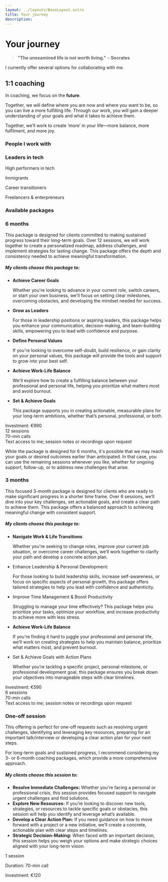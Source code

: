 ```yaml
---
layout: ../layouts/BaseLayout.astro
title: Your journey
description:
---
```


# Your journey

> **"The unexamined life is not worth living."** – **Socrates**


I currently offer several options for collaborating with me.

## **1:1 coaching**


In coaching, we focus on the **future**.

Together, we will define where you are now and where you want to be, so you can live a more fulfilling life. Through our work, you will gain a deeper understanding of your goals and what it takes to achieve them.

Together, we’ll work to create ‘more’ in your life—more balance, more fulfilment, and more joy.

### People I work with


###  Leaders in tech


High performers in tech

Immigrants 

Career transitioners 

Freelancers & enterpreneurs

### Available packages 


### 6 months


This package is designed for clients committed to making sustained progress toward their long-term goals. Over 12 sessions, we will work together to create a personalized roadmap, address challenges, and implement strategies for lasting change. This package offers the depth and consistency needed to achieve meaningful transformation.

##### My clients choose this package to:

- **Achieve Career Goals**

	Whether you're looking to advance in your current role, switch careers, or start your own business, we'll focus on setting clear milestones, overcoming obstacles, and developing the mindset needed for success.


- **Grow as Leaders** 

	For those in leadership positions or aspiring leaders, this package helps you enhance your communication, decision-making, and team-building skills, empowering you to lead with confidence and purpose.


- **Define Personal Values** 

	If you're looking to overcome self-doubt, build resilience, or gain clarity on your personal values, this package will provide the tools and support to grow into your best self.


- **Achieve Work-Life Balance** 

	We'll explore how to create a fulfilling balance between your professional and personal life, helping you prioritize what matters most and avoid burnout.


- **Set & Achieve Goals**

	This package supports you in creating actionable, measurable plans for your long-term ambitions, whether that’s personal, professional, or both.

Investment: €990  
12 sessions  
70-min calls  
Text access to me; session notes or recordings upon request

While the package is designed for 6 months, it's possible that we may reach your goals or desired outcomes earlier than anticipated. In that case, you can use the remaining sessions whenever you like, whether for ongoing support, follow-up, or to address new challenges that arise.

### 3 months


This focused 3-month package is designed for clients who are ready to make significant progress in a shorter time frame. Over 6 sessions, we’ll dive into your key challenges, set actionable goals, and create a clear path to achieve them. This package offers a balanced approach to achieving meaningful change with consistent support.

##### My clients choose this package to:

- **Navigate Work & Life Transitions**

	Whether you're seeking to change roles, improve your current job situation, or overcome career challenges, we’ll work together to clarify your path and develop a concrete action plan.


- Enhance Leadership & Personal Development:

	For those looking to build leadership skills, increase self-awareness, or focus on specific aspects of personal growth, this package offers tailored strategies to help you lead with confidence and authenticity.


- Improve Time Management & Boost Productivity

	Struggling to manage your time effectively? This package helps you prioritize your tasks, optimize your workflow, and increase productivity to achieve more with less stress.


- **Achieve Work-Life Balance** 

	If you're finding it hard to juggle your professional and personal life, we’ll work on creating strategies to help you maintain balance, prioritize what matters most, and prevent burnout.


- Set & Achieve Goals with Action Plans

	Whether you’re tackling a specific project, personal milestone, or professional development goal, this package ensures you break down your objectives into manageable steps with clear timelines.

Investment: €590  
6 sessions  
70-min calls  
Text access to me; session notes or recordings upon request

### One-off session


This offering is perfect for one-off requests such as resolving urgent challenges, identifying and leveraging key resources, preparing for an important talk/interview or developing a clear action plan for your next steps. 

For long-term goals and sustained progress, I recommend considering my 3- or 6-month coaching packages, which provide a more comprehensive approach.

##### **My clients choose this session to:**

- **Resolve Immediate Challenges:** Whether you're facing a personal or professional crisis, this session provides focused support to navigate urgent challenges and find solutions.
- **Explore New Resources:** If you’re looking to discover new tools, strategies, or resources to tackle specific goals or obstacles, this session will help you identify and leverage what’s available.
- **Develop a Clear Action Plan:** If you need guidance on how to move forward with a project or a new initiative, we’ll create a concrete, actionable plan with clear steps and timelines.
- **Strategic Decision-Making:** When faced with an important decision, this session helps you weigh your options and make strategic choices aligned with your long-term vision.

1 session

Duration: 70-min call

Investment: €120 
